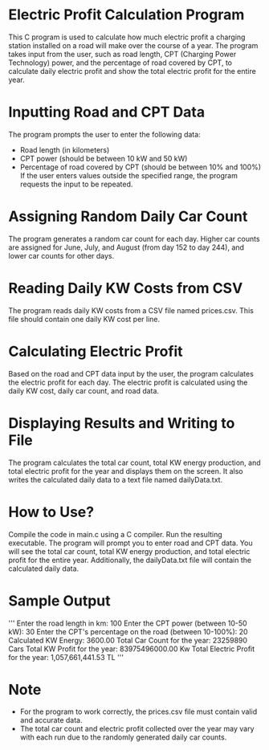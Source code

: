 # Electric Profit Calculation Program
This C program is used to calculate how much electric profit a charging station installed on a road will make over the course of a year. The program takes input from the user, such as road length, CPT (Charging Power Technology) power, and the percentage of road covered by CPT, to calculate daily electric profit and show the total electric profit for the entire year.

# Inputting Road and CPT Data
The program prompts the user to enter the following data:

- Road length (in kilometers)
- CPT power (should be between 10 kW and 50 kW)
- Percentage of road covered by CPT (should be between 10% and 100%)
If the user enters values outside the specified range, the program requests the input to be repeated.

# Assigning Random Daily Car Count
The program generates a random car count for each day. Higher car counts are assigned for June, July, and August (from day 152 to day 244), and lower car counts for other days.

# Reading Daily KW Costs from CSV
The program reads daily KW costs from a CSV file named prices.csv. This file should contain one daily KW cost per line.

# Calculating Electric Profit
Based on the road and CPT data input by the user, the program calculates the electric profit for each day. The electric profit is calculated using the daily KW cost, daily car count, and road data.

# Displaying Results and Writing to File
The program calculates the total car count, total KW energy production, and total electric profit for the year and displays them on the screen. It also writes the calculated daily data to a text file named dailyData.txt.

# How to Use?
Compile the code in main.c using a C compiler.
Run the resulting executable.
The program will prompt you to enter road and CPT data.
You will see the total car count, total KW energy production, and total electric profit for the entire year.
Additionally, the dailyData.txt file will contain the calculated daily data.


# Sample Output
'''
Enter the road length in km: 100
Enter the CPT power (between 10-50 kW): 30
Enter the CPT's percentage on the road (between 10-100%): 20
Calculated KW Energy: 3600.00
Total Car Count for the year: 23259890 Cars
Total KW Profit for the year: 83975496000.00 Kw
Total Electric Profit for the year: 1,057,661,441.53 TL
'''

# Note
- For the program to work correctly, the prices.csv file must contain valid and accurate data.
- The total car count and electric profit collected over the year may vary with each run due to the randomly generated daily car counts.
